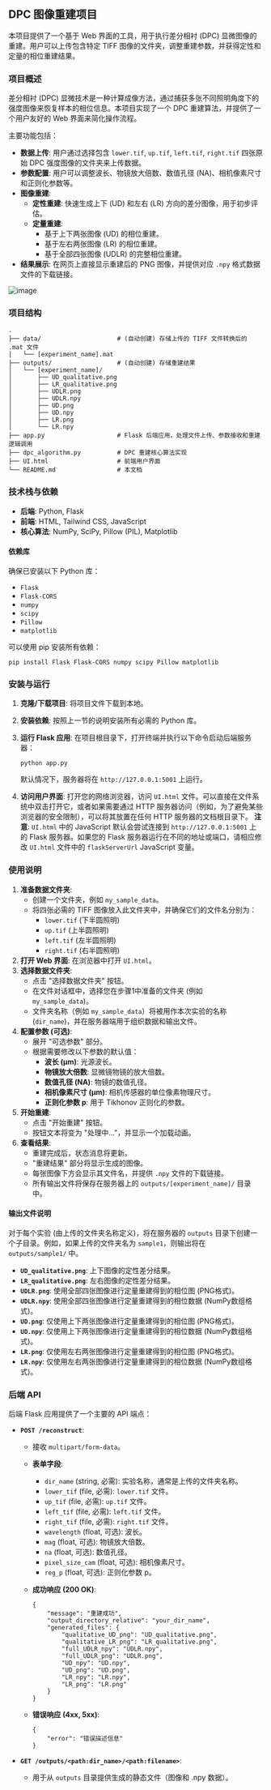 ## DPC 图像重建项目

本项目提供了一个基于 Web 界面的工具，用于执行差分相衬 (DPC) 显微图像的重建。用户可以上传包含特定 TIFF 图像的文件夹，调整重建参数，并获得定性和定量的相位重建结果。

### 项目概述

差分相衬 (DPC) 显微技术是一种计算成像方法，通过捕获多张不同照明角度下的强度图像来恢复样本的相位信息。本项目实现了一个 DPC 重建算法，并提供了一个用户友好的 Web 界面来简化操作流程。

主要功能包括：

- **数据上传**: 用户通过选择包含 `lower.tif`, `up.tif`, `left.tif`, `right.tif` 四张原始 DPC 强度图像的文件夹来上传数据。
- **参数配置**: 用户可以调整波长、物镜放大倍数、数值孔径 (NA)、相机像素尺寸和正则化参数等。
- **图像重建**:
  - **定性重建**: 快速生成上下 (UD) 和左右 (LR) 方向的差分图像，用于初步评估。
  - **定量重建**:
    - 基于上下两张图像 (UD) 的相位重建。
    - 基于左右两张图像 (LR) 的相位重建。
    - 基于全部四张图像 (UDLR) 的完整相位重建。
- **结果展示**: 在网页上直接显示重建后的 PNG 图像，并提供对应 `.npy` 格式数据文件的下载链接。
  
![image](https://github.com/user-attachments/assets/cac14868-21f4-4d95-8d4f-717663eab9a2)
### 项目结构

```
.
├── data/                     # (自动创建) 存储上传的 TIFF 文件转换后的 .mat 文件
│   └── [experiment_name].mat
├── outputs/                  # (自动创建) 存储重建结果
│   └── [experiment_name]/
│       ├── UD_qualitative.png
│       ├── LR_qualitative.png
│       ├── UDLR.png
│       ├── UDLR.npy
│       ├── UD.png
│       ├── UD.npy
│       ├── LR.png
│       └── LR.npy
├── app.py                    # Flask 后端应用，处理文件上传、参数接收和重建逻辑调用
├── dpc_algorithm.py          # DPC 重建核心算法实现
├── UI.html                   # 前端用户界面
└── README.md                 # 本文档
```

### 技术栈与依赖

- **后端**: Python, Flask
- **前端**: HTML, Tailwind CSS, JavaScript
- **核心算法**: NumPy, SciPy, Pillow (PIL), Matplotlib

#### 依赖库

确保已安装以下 Python 库：

- `Flask`
- `Flask-CORS`
- `numpy`
- `scipy`
- `Pillow`
- `matplotlib`

可以使用 pip 安装所有依赖：

```
pip install Flask Flask-CORS numpy scipy Pillow matplotlib
```

### 安装与运行

1. **克隆/下载项目**: 将项目文件下载到本地。

2. **安装依赖**: 按照上一节的说明安装所有必需的 Python 库。

3. **运行 Flask 应用**: 在项目根目录下，打开终端并执行以下命令启动后端服务器：

   ```
   python app.py
   ```

   默认情况下，服务器将在 `http://127.0.0.1:5001` 上运行。

4. **访问用户界面**: 打开您的网络浏览器，访问 `UI.html` 文件。可以直接在文件系统中双击打开它，或者如果需要通过 HTTP 服务器访问（例如，为了避免某些浏览器的安全限制），可以将其放置在任何 HTTP 服务器的文档根目录下。 **注意**: `UI.html` 中的 JavaScript 默认会尝试连接到 `http://127.0.0.1:5001` 上的 Flask 服务器。如果您的 Flask 服务器运行在不同的地址或端口，请相应修改 `UI.html` 文件中的 `flaskServerUrl` JavaScript 变量。

### 使用说明

1. **准备数据文件夹**:
   - 创建一个文件夹，例如 `my_sample_data`。
   - 将四张必需的 TIFF 图像放入此文件夹中，并确保它们的文件名分别为：
     - `lower.tif` (下半圆照明)
     - `up.tif` (上半圆照明)
     - `left.tif` (左半圆照明)
     - `right.tif` (右半圆照明)
2. **打开 Web 界面**: 在浏览器中打开 `UI.html`。
3. **选择数据文件夹**:
   - 点击 "选择数据文件夹" 按钮。
   - 在文件对话框中，选择您在步骤1中准备的文件夹 (例如 `my_sample_data`)。
   - 文件夹名称（例如 `my_sample_data`）将被用作本次实验的名称 (`dir_name`)，并在服务器端用于组织数据和输出文件。
4. **配置参数 (可选)**:
   - 展开 "可选参数" 部分。
   - 根据需要修改以下参数的默认值：
     - **波长 (μm)**: 光源波长。
     - **物镜放大倍数**: 显微镜物镜的放大倍数。
     - **数值孔径 (NA)**: 物镜的数值孔径。
     - **相机像素尺寸 (μm)**: 相机传感器的单位像素物理尺寸。
     - **正则化参数 p**: 用于 Tikhonov 正则化的参数。
5. **开始重建**:
   - 点击 "开始重建" 按钮。
   - 按钮文本将变为 "处理中..."，并显示一个加载动画。
6. **查看结果**:
   - 重建完成后，状态消息将更新。
   - "重建结果" 部分将显示生成的图像。
   - 每张图像下方会显示其文件名，并提供 `.npy` 文件的下载链接。
   - 所有输出文件将保存在服务器上的 `outputs/[experiment_name]/` 目录中。

#### 输出文件说明

对于每个实验 (由上传的文件夹名称定义)，将在服务器的 `outputs` 目录下创建一个子目录。例如，如果上传的文件夹名为 `sample1`，则输出将在 `outputs/sample1/` 中。

- **`UD_qualitative.png`**: 上下图像的定性差分结果。
- **`LR_qualitative.png`**: 左右图像的定性差分结果。
- **`UDLR.png`**: 使用全部四张图像进行定量重建得到的相位图 (PNG格式)。
- **`UDLR.npy`**: 使用全部四张图像进行定量重建得到的相位数据 (NumPy数组格式)。
- **`UD.png`**: 仅使用上下两张图像进行定量重建得到的相位图 (PNG格式)。
- **`UD.npy`**: 仅使用上下两张图像进行定量重建得到的相位数据 (NumPy数组格式)。
- **`LR.png`**: 仅使用左右两张图像进行定量重建得到的相位图 (PNG格式)。
- **`LR.npy`**: 仅使用左右两张图像进行定量重建得到的相位数据 (NumPy数组格式)。

### 后端 API

后端 Flask 应用提供了一个主要的 API 端点：

- **`POST /reconstruct`**:

  - 接收 `multipart/form-data`。

  - **表单字段**:

    - `dir_name` (string, 必需): 实验名称，通常是上传的文件夹名称。
    - `lower_tif` (file, 必需): `lower.tif` 文件。
    - `up_tif` (file, 必需): `up.tif` 文件。
    - `left_tif` (file, 必需): `left.tif` 文件。
    - `right_tif` (file, 必需): `right.tif` 文件。
    - `wavelength` (float, 可选): 波长。
    - `mag` (float, 可选): 物镜放大倍数。
    - `na` (float, 可选): 数值孔径。
    - `pixel_size_cam` (float, 可选): 相机像素尺寸。
    - `reg_p` (float, 可选): 正则化参数 p。

  - **成功响应 (200 OK)**:

    ```
    {
        "message": "重建成功",
        "output_directory_relative": "your_dir_name",
        "generated_files": {
            "qualitative_UD_png": "UD_qualitative.png",
            "qualitative_LR_png": "LR_qualitative.png",
            "full_UDLR_npy": "UDLR.npy",
            "full_UDLR_png": "UDLR.png",
            "UD_npy": "UD.npy",
            "UD_png": "UD.png",
            "LR_npy": "LR.npy",
            "LR_png": "LR.png"
        }
    }
    ```

  - **错误响应 (4xx, 5xx)**:

    ```
    {
        "error": "错误描述信息"
    }
    ```

- **`GET /outputs/<path:dir_name>/<path:filename>`**:

  - 用于从 `outputs` 目录提供生成的静态文件（图像和 .npy 数据）。
